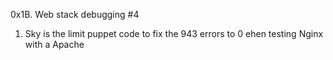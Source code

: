 0x1B. Web stack debugging #4
1. Sky is the limit 
puppet code to fix the 943 errors to 0 ehen testing Nginx with a Apache
